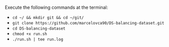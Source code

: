 Execute the following commands at the terminal:
- `cd ~/ && mkdir git && cd ~/git/`
- `git clone https://github.com/marcelovca90/DS-balancing-dataset.git`
- `cd DS-balancing-dataset`
- `chmod +x run.sh`
- `./run.sh | tee run.log`
